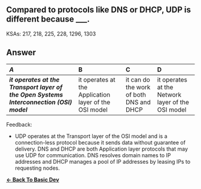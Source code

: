 ## Compared to protocols like DNS or DHCP, UDP is different because ___.

KSAs: 217, 218, 225, 228, 1296, 1303

## Answer
| ***A*** | B | C | D |
| :--- | :--- | :--- | :--- |
| ***it operates at the Transport layer of the Open Systems Interconnection (OSI) model*** | it operates at the Application layer of the OSI model | it can do the work of both DNS and DHCP | it operates at the Network layer of the OSI model |


Feedback:

- UDP operates at the Transport layer of the OSI model and is a connection-less protocol because it sends data without guarantee of delivery. DNS and DHCP are both Application layer protocols that may use UDP for communication. DNS resolves domain names to IP addresses and DHCP manages a pool of IP addresses by leasing IPs to requesting nodes.

[**<- Back To Basic Dev**](../../../Basic_Dev.md)

